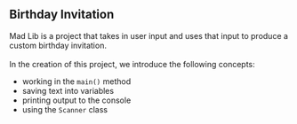 ## Birthday Invitation
Mad Lib is a project that takes in user input and uses that input to produce a custom birthday invitation.
<br><br>
In the creation of this project, we introduce the following concepts:
- working in the `main()` method
- saving text into variables
- printing output to the console
- using the `Scanner` class
